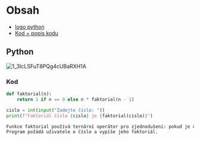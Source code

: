 # Obsah
- [logo python](#Python)
- [Kod + popis kodu](#Kod)

## Python
![1_3IcLSFuT8PQg4cUBaRXH1A](https://github.com/user-attachments/assets/c398b388-8262-4156-8364-9e398fd896cc)

### Kod
```python
def faktorial(n):
    return 1 if n == 0 else n * faktorial(n - 1)

cislo = int(input("Zadejte číslo: "))
print(f"Faktoriál čísla {cislo} je {faktorial(cislo)}")

Funkce faktorial používá ternární operátor pro zjednodušení: pokud je číslo 0, vrátí 1, jinak zavolá funkci znovu s menším číslem.
Program požádá uživatele o číslo a vypíše jeho faktoriál.
``` 
